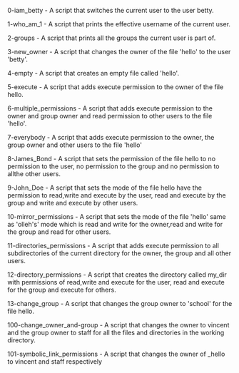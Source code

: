 0-iam_betty - A script that switches the current user to the user betty.

1-who_am_1 - A script that prints the effective username of the current user.

2-groups - A script that prints all the groups the current user is part of.

3-new_owner - A script that changes the owner of the file 'hello' to the user 'betty'.

4-empty - A script that creates an empty file called 'hello'.

5-execute - A script that adds execute permission to the owner of the file hello.

6-multiple_permissions - A script that adds execute permission to the owner and group owner and read permission to other users to the file 'hello'.

7-everybody - A script that adds execute permission to the owner, the group owner and other users to the file 'hello'

8-James_Bond - A script that sets the permission of the file hello to no permission to the user, no permission to the group and no permission to allthe other users.

9-John_Doe - A script that sets the mode of the file hello have the permission to read,write and execute by the user, read and execute by the group and write and execute by other users.

10-mirror_permissions - A script that sets the mode of the file 'hello' same as 'olleh's' mode which is read and write for the owner,read and write for the group and read for other users.

11-directories_permissions - A script that adds execute permission to all subdirectories of the current directory for the owner, the group and all other users.

12-directory_permissions - A script that creates the directory called my_dir with permissions of read,write and execute for the user, read and execute for the group and execute for others.

13-change_group - A script that changes the group owner to 'school' for the file hello.

100-change_owner_and-group - A script that changes the owner to vincent and the group owner to staff for all the files and directories in the working directory.

101-symbolic_link_permissions - A script that changes the owner of _hello to vincent and staff respectively

